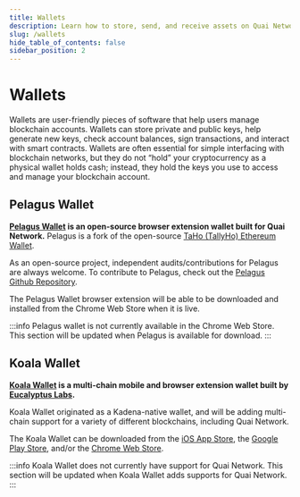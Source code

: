 ```yaml
---
title: Wallets
description: Learn how to store, send, and receive assets on Quai Network.
slug: /wallets
hide_table_of_contents: false
sidebar_position: 2
---
```


# Wallets

Wallets are user-friendly pieces of software that help users manage blockchain accounts. Wallets can store private and public keys, help generate new keys, check account balances, sign transactions, and interact with smart contracts. Wallets are often essential for simple interfacing with blockchain networks, but they do not “hold” your cryptocurrency as a physical wallet holds cash; instead, they hold the keys you use to access and manage your blockchain account.


## Pelagus Wallet

**[Pelagus Wallet](https://pelaguswallet.io/) is an open-source browser extension wallet built for Quai Network.** Pelagus is a fork of the open-source [TaHo (TallyHo) Ethereum Wallet](https://taho.xyz/). 

As an open-source project, independent audits/contributions for Pelagus are always welcome. To contribute to Pelagus, check out the [Pelagus Github Repository](https://github.com/PelagusWallet).

The Pelagus Wallet browser extension will be able to be downloaded and installed from the Chrome Web Store when it is live.

:::info
Pelagus wallet is not currently available in the Chrome Web Store. This section will be updated when Pelagus is available for download.
:::

## Koala Wallet

**[Koala Wallet](https://koalawallet.io/) is a multi-chain mobile and browser extension wallet built by [Eucalyptus Labs](https://eucalyptuslabs.com/).**

Koala Wallet originated as a Kadena-native wallet, and will be adding multi-chain support for a variety of different blockchains, including Quai Network.

The Koala Wallet can be downloaded from the [iOS App Store](https://apps.apple.com/us/app/koala-wallet/id1627486259), the [Google Play Store](https://play.google.com/store/apps/details?id=com.eucalyptuslabs.kowallet&pli=1), and/or the [Chrome Web Store](https://chrome.google.com/webstore/detail/koala-wallet/lnnnmfcpbkafcpgdilckhmhbkkbpkmid). 

:::info
Koala Wallet does not currently have support for Quai Network. This section will be updated when Koala Wallet adds supports for Quai Network.
:::
